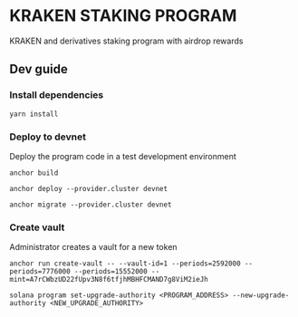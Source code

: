 # KRAKEN STAKING PROGRAM

KRAKEN and derivatives staking program with airdrop rewards

## Dev guide

### Install dependencies

```shell
yarn install
```

### Deploy to devnet

Deploy the program code in a test development environment

```shell
anchor build
```

```shell
anchor deploy --provider.cluster devnet
```

```shell
anchor migrate --provider.cluster devnet
```

### Create vault

Administrator creates a vault for a new token

```shell
anchor run create-vault -- --vault-id=1 --periods=2592000 --periods=7776000 --periods=15552000 --mint=A7rCWbzUD22fUpv3N8f6tfjhMBHFCMAND7g8ViM2ieJh
```

```shell
solana program set-upgrade-authority <PROGRAM_ADDRESS> --new-upgrade-authority <NEW_UPGRADE_AUTHORITY>
```
